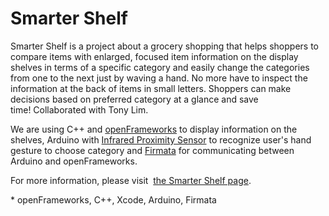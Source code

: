 Smarter Shelf
=============

Smarter Shelf is a project about a grocery shopping that helps shoppers to compare items with enlarged, focused item information on the display shelves in terms of a specific category and easily change the categories from one to the next just by waving a hand. No more have to inspect the information at the back of items in small letters. Shoppers can make decisions based on preferred category at a glance and save time! Collaborated with Tony Lim.

We are using C++ and <a href="http://www.openframeworks.cc/" target="_blank">openFrameworks</a> to display information on the shelves, Arduino with <a href="http://www.sparkfun.com/products/8958">Infrared Proximity Sensor</a> to recognize user's hand gesture to choose category and <a href="http://firmata.org" target="_blank">Firmata</a> for communicating between Arduino and openFrameworks.

For more information, please visit  <a href="http://itp.nyu.edu/~jhl589/myblog/smarter-shelf/">the Smarter Shelf page</a>.

\* openFrameworks, C++, Xcode, Arduino, Firmata
